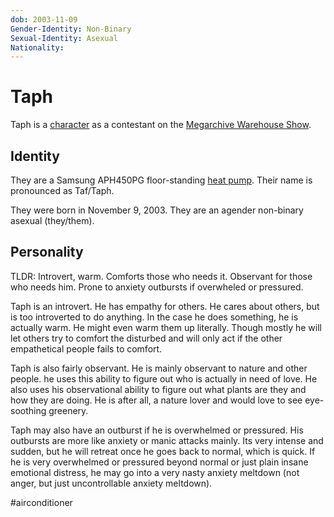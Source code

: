 ```yaml
---
dob: 2003-11-09
Gender-Identity: Non-Binary
Sexual-Identity: Asexual
Nationality:
---
```

# Taph

Taph is a [character](Characters.md) as a contestant on the [Megarchive Warehouse Show](../../../Megarchive%20Warehouse%20Show/Megarchive%20Warehouse%20Show.md).

## Identity
They are a Samsung APH450PG floor-standing [heat pump](../../Species/Air%20Conditioners.md). Their name is pronounced as Taf/Taph.

They were born in November 9, 2003. They are an agender non-binary asexual (they/them).

## Personality 
TLDR: Introvert, warm. Comforts those who needs it. Observant for those who needs him. Prone to anxiety outbursts if overwheled or pressured.

Taph is an introvert. He has empathy for others. He cares about others, but is too introverted to do anything. In the case he does something, he is actually warm. He might even warm them up literally. Though mostly he will let others try to comfort the disturbed and will only act if the other empathetical people fails to comfort.

Taph is also fairly observant. He is mainly observant to nature and other people. he uses this ability to figure out who is actually in need of love. He also uses his observational ability to figure out what plants are they and how they are doing. He is after all, a nature lover and would love to see eye-soothing greenery.

Taph may also have an outburst if he is overwhelmed or pressured. His outbursts are more like anxiety or manic attacks mainly. Its very intense and sudden, but he will retreat once he goes back to normal, which is quick. If he is very overwhelmed or pressured beyond normal or just plain insane emotional distress, he may go into a very nasty anxiety meltdown (not anger, but just uncontrollable anxiety meltdown).

#airconditioner 